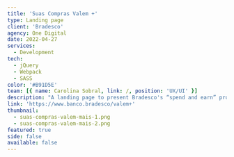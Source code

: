 ```yaml
---
title: 'Suas Compras Valem +'
type: Landing page
client: 'Bradesco'
agency: One Digital
date: 2022-04-27
services:
  - Development
tech:
  - jQuery
  - Webpack
  - SASS
color: '#B91D5E'
team: [{ name: Carolina Sobral, link: /, position: 'UX/UI' }]
description: "A landing page to present Bradesco's “spend and earn” promotion, developed to be embedded in the brand's main website. The page included sections that allowed the user to observe some information from login, such as the amount spent on bank cards, with integrations being made with the client's backend team from an iframe."
link: 'https://www.banco.bradesco/valem+'
thumbnail:
  - suas-compras-valem-mais-1.png
  - suas-compras-valem-mais-2.png
featured: true
side: false
available: false
---
```

